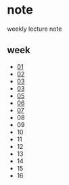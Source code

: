 # note
weekly lecture note


## week
+ [01](01)
+ [02](02)
+ [03](03)
+ [03](04)
+ [05](05)
+ [06](06)
+ [07](07)
+ 08
+ 09
+ 10
+ 11
+ 12
+ 13
+ 14
+ 15
+ 16